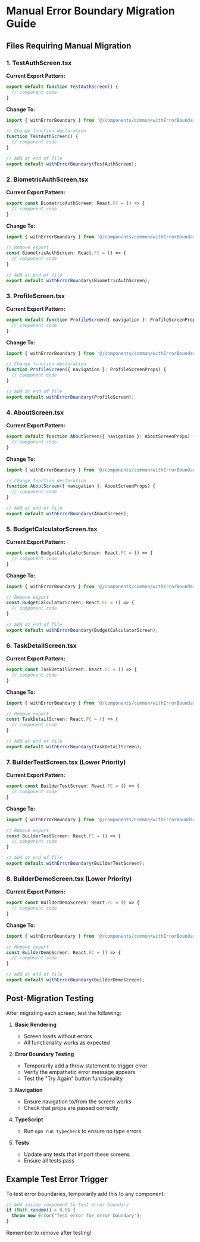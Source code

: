 # Manual Error Boundary Migration Guide

## Files Requiring Manual Migration

### 1. TestAuthScreen.tsx
**Current Export Pattern:**
```typescript
export default function TestAuthScreen() {
  // component code
}
```

**Change To:**
```typescript
import { withErrorBoundary } from '@/components/common/withErrorBoundary';

// Change function declaration
function TestAuthScreen() {
  // component code
}

// Add at end of file
export default withErrorBoundary(TestAuthScreen);
```

### 2. BiometricAuthScreen.tsx
**Current Export Pattern:**
```typescript
export const BiometricAuthScreen: React.FC = () => {
  // component code
}
```

**Change To:**
```typescript
import { withErrorBoundary } from '@/components/common/withErrorBoundary';

// Remove export
const BiometricAuthScreen: React.FC = () => {
  // component code
}

// Add at end of file
export default withErrorBoundary(BiometricAuthScreen);
```

### 3. ProfileScreen.tsx
**Current Export Pattern:**
```typescript
export default function ProfileScreen({ navigation }: ProfileScreenProps) {
  // component code
}
```

**Change To:**
```typescript
import { withErrorBoundary } from '@/components/common/withErrorBoundary';

// Change function declaration
function ProfileScreen({ navigation }: ProfileScreenProps) {
  // component code
}

// Add at end of file
export default withErrorBoundary(ProfileScreen);
```

### 4. AboutScreen.tsx
**Current Export Pattern:**
```typescript
export default function AboutScreen({ navigation }: AboutScreenProps) {
  // component code
}
```

**Change To:**
```typescript
import { withErrorBoundary } from '@/components/common/withErrorBoundary';

// Change function declaration
function AboutScreen({ navigation }: AboutScreenProps) {
  // component code
}

// Add at end of file
export default withErrorBoundary(AboutScreen);
```

### 5. BudgetCalculatorScreen.tsx
**Current Export Pattern:**
```typescript
export const BudgetCalculatorScreen: React.FC = () => {
  // component code
}
```

**Change To:**
```typescript
import { withErrorBoundary } from '@/components/common/withErrorBoundary';

// Remove export
const BudgetCalculatorScreen: React.FC = () => {
  // component code
}

// Add at end of file
export default withErrorBoundary(BudgetCalculatorScreen);
```

### 6. TaskDetailScreen.tsx
**Current Export Pattern:**
```typescript
export const TaskDetailScreen: React.FC = () => {
  // component code
}
```

**Change To:**
```typescript
import { withErrorBoundary } from '@/components/common/withErrorBoundary';

// Remove export
const TaskDetailScreen: React.FC = () => {
  // component code
}

// Add at end of file
export default withErrorBoundary(TaskDetailScreen);
```

### 7. BuilderTestScreen.tsx (Lower Priority)
**Current Export Pattern:**
```typescript
export const BuilderTestScreen: React.FC = () => {
  // component code
}
```

**Change To:**
```typescript
import { withErrorBoundary } from '@/components/common/withErrorBoundary';

// Remove export
const BuilderTestScreen: React.FC = () => {
  // component code
}

// Add at end of file
export default withErrorBoundary(BuilderTestScreen);
```

### 8. BuilderDemoScreen.tsx (Lower Priority)
**Current Export Pattern:**
```typescript
export const BuilderDemoScreen: React.FC = () => {
  // component code
}
```

**Change To:**
```typescript
import { withErrorBoundary } from '@/components/common/withErrorBoundary';

// Remove export
const BuilderDemoScreen: React.FC = () => {
  // component code
}

// Add at end of file
export default withErrorBoundary(BuilderDemoScreen);
```

## Post-Migration Testing

After migrating each screen, test the following:

1. **Basic Rendering**
   - Screen loads without errors
   - All functionality works as expected

2. **Error Boundary Testing**
   - Temporarily add a throw statement to trigger error
   - Verify the empathetic error message appears
   - Test the "Try Again" button functionality

3. **Navigation**
   - Ensure navigation to/from the screen works
   - Check that props are passed correctly

4. **TypeScript**
   - Run `npm run typecheck` to ensure no type errors

5. **Tests**
   - Update any tests that import these screens
   - Ensure all tests pass

## Example Test Error Trigger

To test error boundaries, temporarily add this to any component:

```typescript
// Add inside component to test error boundary
if (Math.random() > 0.5) {
  throw new Error('Test error for error boundary');
}
```

Remember to remove after testing!
